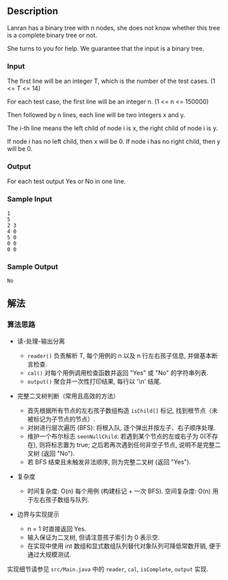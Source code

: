 ## Description

Lanran has a binary tree with n nodes, she does not know whether this tree is a complete binary tree or not.

She turns to you for help. We guarantee that the input is a binary tree.

### Input

The first line will be an integer T, which is the number of the test cases. (1 <= T <= 14)

For each test case, the first line will be an integer n. (1 <= n <= 150000)

Then followed by n lines, each line will be two integers x and y.

The i-th line means the left child of node i is x, the right child of node i is y.

If node i has no left child, then x will be 0. If node i has no right child, then y will be 0.

### Output

For each test output Yes or No in one line.

### Sample Input

```log
1
5
2 3
4 0
5 0
0 0
0 0
```

### Sample Output

```log
No
```

## 解法

### 算法思路

- 读-处理-输出分离
  - `reader()` 负责解析 T, 每个用例的 n 以及 n 行左右孩子信息, 并做基本断言检查.
  - `cal()` 对每个用例调用检查函数并返回 "Yes" 或 "No" 的字符串列表.
  - `output()` 聚合并一次性打印结果, 每行以 '\n' 结尾.

- 完整二叉树判断（常用且高效的方法）
  - 首先根据所有节点的左右孩子数组构造 `isChild[]` 标记, 找到根节点（未被标记为子节点的节点）.
  - 对树进行层次遍历 (BFS): 将根入队, 逐个弹出并按左子、右子顺序处理.
  - 维护一个布尔标志 `seenNullChild`: 若遇到某个节点的左或右子为 0(不存在), 则将标志置为 true; 之后若再次遇到任何非空子节点, 说明不是完整二叉树 (返回 "No").
  - 若 BFS 结束且未触发非法顺序, 则为完整二叉树 (返回 "Yes").

- 复杂度
  - 时间复杂度: O(n) 每个用例 (构建标记 + 一次 BFS). 空间复杂度: O(n) 用于左右孩子数组与队列.

- 边界与实现提示
  - n = 1 时直接返回 Yes.
  - 输入保证为二叉树, 但请注意孩子索引为 0 表示空.
  - 在实现中使用 int 数组和显式数组队列替代对象队列可降低常数开销, 便于通过大规模测试.

实现细节请参见 `src/Main.java` 中的 `reader`, `cal`, `isComplete`, `output` 实现.
